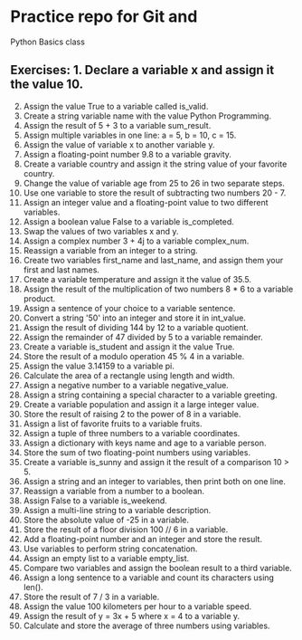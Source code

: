 # Practice repo for Git and
Python Basics class

## Exercises: 1.	Declare a variable x and assign it the value 10.
2.	Assign the value True to a variable called is_valid.
3.	Create a string variable name with the value Python Programming.
4.	Assign the result of 5 + 3 to a variable sum_result.
5.	Assign multiple variables in one line: a = 5, b = 10, c = 15.
6.	Assign the value of variable x to another variable y.
7.	Assign a floating-point number 9.8 to a variable gravity.
8.	Create a variable country and assign it the string value of your favorite country.
9.	Change the value of variable age from 25 to 26 in two separate steps.
10.	Use one variable to store the result of subtracting two numbers 20 - 7.
11.	Assign an integer value and a floating-point value to two different variables.
12.	Assign a boolean value False to a variable is_completed.
13.	Swap the values of two variables x and y.
14.	Assign a complex number 3 + 4j to a variable complex_num.
15.	Reassign a variable from an integer to a string.
16.	Create two variables first_name and last_name, and assign them your first and last names.
17.	Create a variable temperature and assign it the value of 35.5.
18.	Assign the result of the multiplication of two numbers 8 * 6 to a variable product.
19.	Assign a sentence of your choice to a variable sentence.
20.	Convert a string '50' into an integer and store it in int_value.
21.	Assign the result of dividing 144 by 12 to a variable quotient.
22.	Assign the remainder of 47 divided by 5 to a variable remainder.
23.	Create a variable is_student and assign it the value True.
24.	Store the result of a modulo operation 45 % 4 in a variable.
25.	Assign the value 3.14159 to a variable pi.
26.	Calculate the area of a rectangle using length and width.
27.	Assign a negative number to a variable negative_value.
28.	Assign a string containing a special character to a variable greeting.
29.	Create a variable population and assign it a large integer value.
30.	Store the result of raising 2 to the power of 8 in a variable.
31.	Assign a list of favorite fruits to a variable fruits.
32.	Assign a tuple of three numbers to a variable coordinates.
33.	Assign a dictionary with keys name and age to a variable person.
34.	Store the sum of two floating-point numbers using variables.
35.	Create a variable is_sunny and assign it the result of a comparison 10 > 5.
36.	Assign a string and an integer to variables, then print both on one line.
37.	Reassign a variable from a number to a boolean.
38.	Assign False to a variable is_weekend.
39.	Assign a multi-line string to a variable description.
40.	Store the absolute value of -25 in a variable.
41.	Store the result of a floor division 100 // 6 in a variable.
42.	Add a floating-point number and an integer and store the result.
43.	Use variables to perform string concatenation.
44.	Assign an empty list to a variable empty_list.
45.	Compare two variables and assign the boolean result to a third variable.
46.	Assign a long sentence to a variable and count its characters using len().
47.	Store the result of 7 / 3 in a variable.
48.	Assign the value 100 kilometers per hour to a variable speed.
49.	Assign the result of y = 3x + 5 where x = 4 to a variable y.
50.	Calculate and store the average of three numbers using variables.

